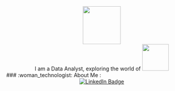 <div id="header" align="center">
  <img src="https://media.giphy.com/media/jTMw980OBX5YEAulPm/giphy.gif" width="100"/>
</div>



<div id="header" align="center">
  I am a Data Analyst, exploring the world of 
  <img src="https://media.giphy.com/media/ljc6ari0tPc3pBwzkF/giphy.gif" width="70"/>
</div>
### :woman_technologist: About Me :
<div id="badges" align="center">
  <a href="https://www.linkedin.com/in/ananya-swami-259504121/">
    <img src="https://img.shields.io/badge/LinkedIn-blue?style=for-the-badge&logo=linkedin&logoColor=white" alt="LinkedIn Badge"/>
  </a>
</div>
